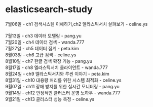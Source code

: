 # elasticsearch-study


7월06일 - ch1 검색시스템 이해하기,ch2 엘라스틱서치 살펴보기 - celine.ys <br>
<br>
7월13일 - ch3 데이터 모델링 - pang.yu <br>
7월20일 - ch4 데이터 검색 - wanda.777 <br>
7월27일 - ch5 데이터 집계 - peta.kim <br>
8월03일 - ch6 고급 검색 - celine.ys <br>
8월10일 - ch7 한글 검색 확장 기능 - pang.yu <br>
8월17일 - ch8 엘라스틱서치 클라이언트 - wanda.777 <br>
8월24일 - ch9 엘라스틱서치와 루씬 이야기 - peta.kim <br>
8월31일 - ch10 대용량 처리를 위한 시스템 최적화 - celine.ys <br>
9월07일 - ch11 장애 방지를 위한 실시간 모니터링 - pang.yu <br>
9월14일 - ch12 안정적인 클러스터 운영 노하우 - wanda.777 <br>
9월21일 - ch13 클러스터 성능 측정 - celine.ys <br>
